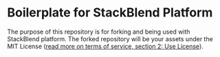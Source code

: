 # Boilerplate for StackBlend Platform

The purpose of this repository is for forking and being used with StackBlend platform. The forked repository will be your assets under the MIT License ([read more on terms of service, section 2: Use License](https://www.softenstorm.com/stackblend-policy-and-terms)).
